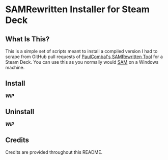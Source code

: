 # SAMRewritten Installer for Steam Deck

## What Is This?

This is a simple set of scripts meant to install a compiled version I had to scrape from GitHub pull requests of [PaulCombal\'s SAMRewritten Tool](https://github.com/PaulCombal/SamRewritten) for a Steam Deck. You can use this as you normally would [SAM](https://github.com/gibbed/SteamAchievementManager) on a Windows machine. 

## Install

***WIP***

## Uninstall

***WIP***

## Credits

Credits are provided throughout this README.